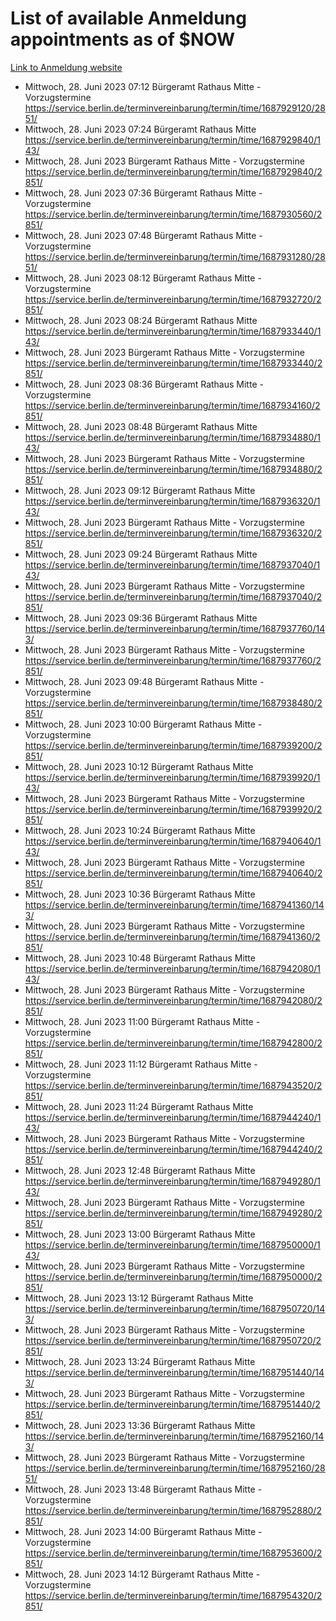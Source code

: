 # List of available Anmeldung appointments as of $NOW
[Link to Anmeldung website](https://service.berlin.de/terminvereinbarung/termin/tag.php?termin=1&anliegen[]=120686&dienstleisterlist=122210,122217,327316,122219,327312,122227,327314,122231,327346,122243,327348,122254,122252,329742,122260,329745,122262,329748,122271,327278,122273,327274,122277,327276,330436,122280,327294,122282,327290,122284,327292,122291,327270,122285,327266,122286,327264,122296,327268,150230,329760,122297,327286,122294,327284,122312,329763,122314,329775,122304,327330,122311,327334,122309,327332,317869,122281,327352,122279,329772,122283,122276,327324,122274,327326,122267,329766,122246,327318,122251,327320,122257,327322,122208,327298,122226,327300&herkunft=http%3A%2F%2Fservice.berlin.de%2Fdienstleistung%2F120686%2F)
- Mittwoch, 28. Juni 2023 07:12 Bürgeramt Rathaus Mitte - Vorzugstermine https://service.berlin.de/terminvereinbarung/termin/time/1687929120/2851/
- Mittwoch, 28. Juni 2023 07:24 Bürgeramt Rathaus Mitte https://service.berlin.de/terminvereinbarung/termin/time/1687929840/143/
- Mittwoch, 28. Juni 2023  Bürgeramt Rathaus Mitte - Vorzugstermine https://service.berlin.de/terminvereinbarung/termin/time/1687929840/2851/
- Mittwoch, 28. Juni 2023 07:36 Bürgeramt Rathaus Mitte - Vorzugstermine https://service.berlin.de/terminvereinbarung/termin/time/1687930560/2851/
- Mittwoch, 28. Juni 2023 07:48 Bürgeramt Rathaus Mitte - Vorzugstermine https://service.berlin.de/terminvereinbarung/termin/time/1687931280/2851/
- Mittwoch, 28. Juni 2023 08:12 Bürgeramt Rathaus Mitte - Vorzugstermine https://service.berlin.de/terminvereinbarung/termin/time/1687932720/2851/
- Mittwoch, 28. Juni 2023 08:24 Bürgeramt Rathaus Mitte https://service.berlin.de/terminvereinbarung/termin/time/1687933440/143/
- Mittwoch, 28. Juni 2023  Bürgeramt Rathaus Mitte - Vorzugstermine https://service.berlin.de/terminvereinbarung/termin/time/1687933440/2851/
- Mittwoch, 28. Juni 2023 08:36 Bürgeramt Rathaus Mitte - Vorzugstermine https://service.berlin.de/terminvereinbarung/termin/time/1687934160/2851/
- Mittwoch, 28. Juni 2023 08:48 Bürgeramt Rathaus Mitte https://service.berlin.de/terminvereinbarung/termin/time/1687934880/143/
- Mittwoch, 28. Juni 2023  Bürgeramt Rathaus Mitte - Vorzugstermine https://service.berlin.de/terminvereinbarung/termin/time/1687934880/2851/
- Mittwoch, 28. Juni 2023 09:12 Bürgeramt Rathaus Mitte https://service.berlin.de/terminvereinbarung/termin/time/1687936320/143/
- Mittwoch, 28. Juni 2023  Bürgeramt Rathaus Mitte - Vorzugstermine https://service.berlin.de/terminvereinbarung/termin/time/1687936320/2851/
- Mittwoch, 28. Juni 2023 09:24 Bürgeramt Rathaus Mitte https://service.berlin.de/terminvereinbarung/termin/time/1687937040/143/
- Mittwoch, 28. Juni 2023  Bürgeramt Rathaus Mitte - Vorzugstermine https://service.berlin.de/terminvereinbarung/termin/time/1687937040/2851/
- Mittwoch, 28. Juni 2023 09:36 Bürgeramt Rathaus Mitte https://service.berlin.de/terminvereinbarung/termin/time/1687937760/143/
- Mittwoch, 28. Juni 2023  Bürgeramt Rathaus Mitte - Vorzugstermine https://service.berlin.de/terminvereinbarung/termin/time/1687937760/2851/
- Mittwoch, 28. Juni 2023 09:48 Bürgeramt Rathaus Mitte - Vorzugstermine https://service.berlin.de/terminvereinbarung/termin/time/1687938480/2851/
- Mittwoch, 28. Juni 2023 10:00 Bürgeramt Rathaus Mitte - Vorzugstermine https://service.berlin.de/terminvereinbarung/termin/time/1687939200/2851/
- Mittwoch, 28. Juni 2023 10:12 Bürgeramt Rathaus Mitte https://service.berlin.de/terminvereinbarung/termin/time/1687939920/143/
- Mittwoch, 28. Juni 2023  Bürgeramt Rathaus Mitte - Vorzugstermine https://service.berlin.de/terminvereinbarung/termin/time/1687939920/2851/
- Mittwoch, 28. Juni 2023 10:24 Bürgeramt Rathaus Mitte https://service.berlin.de/terminvereinbarung/termin/time/1687940640/143/
- Mittwoch, 28. Juni 2023  Bürgeramt Rathaus Mitte - Vorzugstermine https://service.berlin.de/terminvereinbarung/termin/time/1687940640/2851/
- Mittwoch, 28. Juni 2023 10:36 Bürgeramt Rathaus Mitte https://service.berlin.de/terminvereinbarung/termin/time/1687941360/143/
- Mittwoch, 28. Juni 2023  Bürgeramt Rathaus Mitte - Vorzugstermine https://service.berlin.de/terminvereinbarung/termin/time/1687941360/2851/
- Mittwoch, 28. Juni 2023 10:48 Bürgeramt Rathaus Mitte https://service.berlin.de/terminvereinbarung/termin/time/1687942080/143/
- Mittwoch, 28. Juni 2023  Bürgeramt Rathaus Mitte - Vorzugstermine https://service.berlin.de/terminvereinbarung/termin/time/1687942080/2851/
- Mittwoch, 28. Juni 2023 11:00 Bürgeramt Rathaus Mitte - Vorzugstermine https://service.berlin.de/terminvereinbarung/termin/time/1687942800/2851/
- Mittwoch, 28. Juni 2023 11:12 Bürgeramt Rathaus Mitte - Vorzugstermine https://service.berlin.de/terminvereinbarung/termin/time/1687943520/2851/
- Mittwoch, 28. Juni 2023 11:24 Bürgeramt Rathaus Mitte https://service.berlin.de/terminvereinbarung/termin/time/1687944240/143/
- Mittwoch, 28. Juni 2023  Bürgeramt Rathaus Mitte - Vorzugstermine https://service.berlin.de/terminvereinbarung/termin/time/1687944240/2851/
- Mittwoch, 28. Juni 2023 12:48 Bürgeramt Rathaus Mitte https://service.berlin.de/terminvereinbarung/termin/time/1687949280/143/
- Mittwoch, 28. Juni 2023  Bürgeramt Rathaus Mitte - Vorzugstermine https://service.berlin.de/terminvereinbarung/termin/time/1687949280/2851/
- Mittwoch, 28. Juni 2023 13:00 Bürgeramt Rathaus Mitte https://service.berlin.de/terminvereinbarung/termin/time/1687950000/143/
- Mittwoch, 28. Juni 2023  Bürgeramt Rathaus Mitte - Vorzugstermine https://service.berlin.de/terminvereinbarung/termin/time/1687950000/2851/
- Mittwoch, 28. Juni 2023 13:12 Bürgeramt Rathaus Mitte https://service.berlin.de/terminvereinbarung/termin/time/1687950720/143/
- Mittwoch, 28. Juni 2023  Bürgeramt Rathaus Mitte - Vorzugstermine https://service.berlin.de/terminvereinbarung/termin/time/1687950720/2851/
- Mittwoch, 28. Juni 2023 13:24 Bürgeramt Rathaus Mitte https://service.berlin.de/terminvereinbarung/termin/time/1687951440/143/
- Mittwoch, 28. Juni 2023  Bürgeramt Rathaus Mitte - Vorzugstermine https://service.berlin.de/terminvereinbarung/termin/time/1687951440/2851/
- Mittwoch, 28. Juni 2023 13:36 Bürgeramt Rathaus Mitte https://service.berlin.de/terminvereinbarung/termin/time/1687952160/143/
- Mittwoch, 28. Juni 2023  Bürgeramt Rathaus Mitte - Vorzugstermine https://service.berlin.de/terminvereinbarung/termin/time/1687952160/2851/
- Mittwoch, 28. Juni 2023 13:48 Bürgeramt Rathaus Mitte - Vorzugstermine https://service.berlin.de/terminvereinbarung/termin/time/1687952880/2851/
- Mittwoch, 28. Juni 2023 14:00 Bürgeramt Rathaus Mitte - Vorzugstermine https://service.berlin.de/terminvereinbarung/termin/time/1687953600/2851/
- Mittwoch, 28. Juni 2023 14:12 Bürgeramt Rathaus Mitte - Vorzugstermine https://service.berlin.de/terminvereinbarung/termin/time/1687954320/2851/
